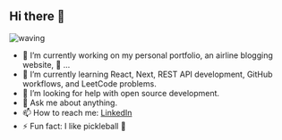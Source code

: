 ## Hi there 👋
![waving](https://github.com/user-attachments/assets/289852cc-9a61-4d71-8ecf-bf4ab60068fa)

- 🔭 I’m currently working on my personal portfolio, an airline blogging website, 🤫 ...
- 🌱 I’m currently learning React, Next, REST API development, GitHub workflows, and LeetCode problems.  
- 🤔 I’m looking for help with open source development.
- 💬 Ask me about anything.
- 📫 How to reach me: [LinkedIn](https://linkedin.com/in/aksheydeokule)
- ⚡ Fun fact: I like pickleball 🥒
